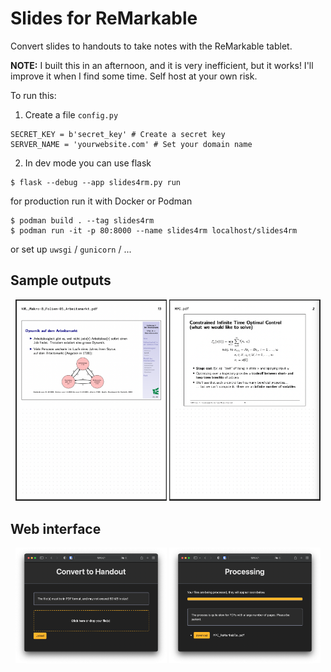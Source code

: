 # Slides for ReMarkable

Convert slides to handouts to take notes with the ReMarkable tablet.

**NOTE:** I built this in an afternoon, and it is very inefficient, but it works! I'll improve it when I find some time. Self host at your own risk.

To run this:

 1. Create a file `config.py`
 
 ```python3
 SECRET_KEY = b'secret_key' # Create a secret key
 SERVER_NAME = 'yourwebsite.com' # Set your domain name
 ```
 
 2. In dev mode you can use flask
 
 ```
 $ flask --debug --app slides4rm.py run
 ```
 
 for production run it with Docker or Podman
 
 ```
 $ podman build . --tag slides4rm
 $ podman run -it -p 80:8000 --name slides4rm localhost/slides4rm
 ```
 
 or set up `uwsgi` / `gunicorn` / ...

## Sample outputs

<div style="text-align:center">
<img src="./examples/VWL.png" style="width:48%"/>
<img src="./examples/MPC.png" style="width:48%"/>
</div>

## Web interface

<div style="text-align:center">
<img src="./examples/upload.png" style="width:48%"/>
<img src="./examples/process.png" style="width:48%"/>
</div>
